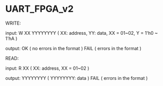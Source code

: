 # UART_FPGA_v2


WRITE:

input: W XX YYYYYYYY ( XX: address, YY: data, XX = 01~02, Y = 1'h0 ~ 1'hA )

output: OK ( no errors in the format ) 
        FAIL ( errors in the format )
        
        
READ:

input: R XX ( XX: address, XX = 01~02 )

output: YYYYYYYY ( YYYYYYYY: data )
        FAIL ( errors in the format )
